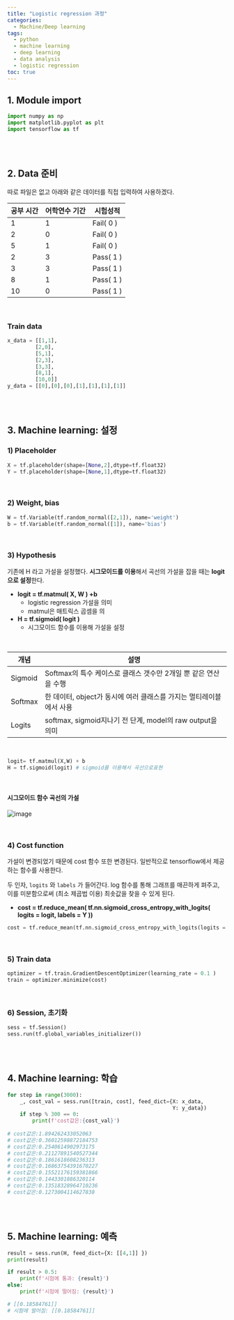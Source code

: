 ```yaml
---
title: "Logistic regression 과정"
categories: 
  - Machine/Deep learning 
tags:
  - python
  - machine learning
  - deep learning
  - data analysis
  - logistic regression
toc: true
---
```


## 1. Module import

```python
import numpy as np
import matplotlib.pyplot as plt
import tensorflow as tf
```

<br><br>

## 2. Data 준비 

따로 파일은 없고 아래와 같은 데이터를 직접 입력하여 사용하겠다.

| 공부 시간 | 어학연수 기간 | 시험성적  |
| --------- | ------------- | --------- |
| 1         | 1             | Fail( 0 ) |
| 2         | 0             | Fail( 0 ) |
| 5         | 1             | Fail( 0 ) |
| 2         | 3             | Pass( 1 ) |
| 3         | 3             | Pass( 1 ) |
| 8         | 1             | Pass( 1 ) |
| 10        | 0             | Pass( 1 ) |

<br>

### Train data 

```python
x_data = [[1,1],
         [2,0],
         [5,1],
         [2,3],
         [3,3],
         [8,1],
         [10,0]]
y_data = [[0],[0],[0],[1],[1],[1],[1]]
```

<br><br>

## 3. Machine learning: 설정

### 1) Placeholder

```python
X = tf.placeholder(shape=[None,2],dtype=tf.float32)
Y = tf.placeholder(shape=[None,1],dtype=tf.float32)
```

<br>

### 2) Weight, bias

```python
W = tf.Variable(tf.random_normal([2,1]), name='weight')
b = tf.Variable(tf.random_normal([1]), name='bias')
```

<br>

### 3) Hypothesis

기존에 H 라고 가설을 설정했다. **시그모이드를 이용**해서 곡선의 가설을 잡을 때는 **logit으로 설정**한다. 

- **logit = tf.matmul( X, W ) +b** 
  - logistic regression 가설을 의미
  - matmul은 매트릭스 곱셈을 의
- **H = tf.sigmoid( logit )**
  - 시그모이드 함수를 이용해 가설을 설정

 <br>

| 개념    | 설명                                                         |
| ------- | ------------------------------------------------------------ |
| Sigmoid | Softmax의 특수 케이스로 클래스 갯수만 2개일 뿐 같은 연산을 수행 |
| Softmax | 한 데이터, object가 동시에 여러 클래스를 가지는 멀티레이블에서 사용 |
| Logits  | softmax, sigmoid지나기 전 단계, model의 raw output을 의미    |

<br>

```python
logit= tf.matmul(X,W) + b
H = tf.sigmoid(logit) # sigmoid를 이용해서 곡선으로표현
```

<Br>

#### 시그모이드 함수 곡선의 가설

![image](https://user-images.githubusercontent.com/58674365/94992611-38d3cc00-05c6-11eb-9a8f-ee020ff2b78e.png)

<br>

### 4) Cost function

가설이 변경되었기 때문에 cost 함수 또한 변경된다. 일반적으로 tensorflow에서 제공하는 함수를 사용한다.

두 인자, `logits` 와 `labels` 가 들어간다. log 함수를 통해 그래프를 매끈하게 펴주고, 이를 미분함으로써 (최소 제곱법 이용) 최솟값을 찾을 수 있게 된다.

- **cost = tf.reduce_mean( tf.nn.sigmoid_cross_entropy_with_logits( logits = logit, labels = Y ))**

```python
cost = tf.reduce_mean(tf.nn.sigmoid_cross_entropy_with_logits(logits = logit, labels=Y))
```

<br>

### 5) Train data

```python
optimizer = tf.train.GradientDescentOptimizer(learning_rate = 0.1 )
train = optimizer.minimize(cost)
```

<br>

### 6) Session, 초기화

```python
sess = tf.Session()
sess.run(tf.global_variables_initializer())
```

 <br><br>

## 4. Machine learning: 학습

```python
for step in range(3000):
    _, cost_val = sess.run([train, cost], feed_dict={X: x_data,
                                                     Y: y_data})
    if step % 300 == 0:
        print(f'cost값은:{cost_val}')
        
# cost값은:1.894262433052063
# cost값은:0.36012598872184753
# cost값은:0.2540614902973175
# cost값은:0.21127891540527344
# cost값은:0.1861618608236313
# cost값은:0.16863754391670227
# cost값은:0.15521176159381866
# cost값은:0.1443301886320114
# cost값은:0.13518328964710236
# cost값은:0.1273004114627838
```

<br><br>

## 5. Machine learning: 예측

```python
result = sess.run(H, feed_dict={X: [[4,1]] })
print(result)

if result > 0.5:
    print(f'시험에 통과: {result}')
else:
    print(f'시험에 떨어짐: {result}')

# [[0.18584761]]
# 시험에 떨어짐: [[0.18584761]]
```